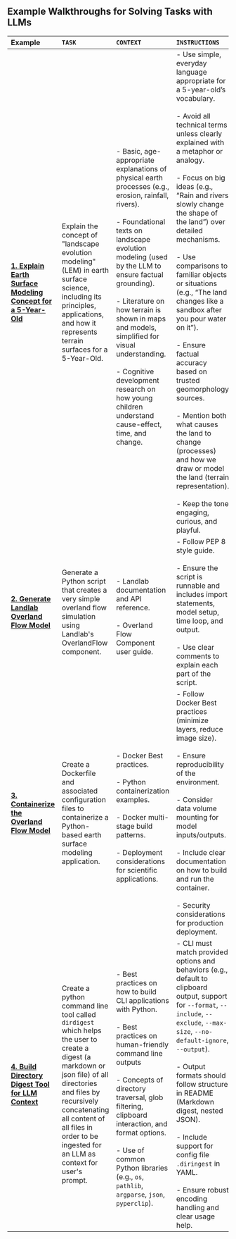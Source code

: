 ## Example Walkthroughs for Solving Tasks with LLMs

| Example                                                                                                      | `TASK`                                                                                                                                                                                                                                             | `CONTEXT`                                                                                                                                                                                                                                                                         | `INSTRUCTIONS`                                                                                                                                                                                                                                                                                                                                                                                                                                                           | **What You Will Learn**                                                         |
| :----------------------------------------------------------------------------------------------------------- | :-------------------------------------------------------------------------------------------------------------------------------------------------------------------------------------------------------------------------------------------------- | :--------------------------------------------------------------------------------------------------------------------------------------------------------------------------------------------------------------------------------------------------------------------------------------------- | :--------------------------------------------------------------------------------------------------------------------------------------------------------------------------------------------------------------------------------------------------------------------------------------------------------------------------------------------------------------------------------------------------------------------------------------------------------------------------- | :------------------------------------------------------------------------------ |
| [**1. Explain Earth Surface Modeling Concept for a 5-Year-Old**](./../practice/01_explain_concept/README.md) | Explain the concept of "landscape evolution modeling" (LEM) in earth surface science, including its principles, applications, and how it represents terrain surfaces for a 5-Year-Old.                                                             | <br>- Basic, age-appropriate explanations of physical earth processes (e.g., erosion, rainfall, rivers). <br><br>- Foundational texts on landscape evolution modeling (used by the LLM to ensure factual grounding). <br><br>- Literature on how terrain is shown in maps and models, simplified for visual understanding. <br><br>- Cognitive development research on how young children understand cause-effect, time, and change. | - Use simple, everyday language appropriate for a 5-year-old’s vocabulary. <br><br>- Avoid all technical terms unless clearly explained with a metaphor or analogy. <br><br>- Focus on big ideas (e.g., “Rain and rivers slowly change the shape of the land”) over detailed mechanisms. <br><br>- Use comparisons to familiar objects or situations (e.g., “The land changes like a sandbox after you pour water on it”). <br><br>- Ensure factual accuracy based on trusted geomorphology sources. <br><br>- Mention both what causes the land to change (processes) and how we draw or model the land (terrain representation). <br><br>- Keep the tone engaging, curious, and playful. | How to guide the LLM to approach the solution of the task from multiple perspectives by providing various context documents     |
| [**2. Generate Landlab Overland Flow Model**](./../practice/02_generate_landlab_model/README.md)             | Generate a  Python script that creates a very simple overland flow simulation using Landlab's OverlandFlow component.                                                                                                                               | <br>- Landlab documentation and API reference. <br><br>- Overland Flow Component user guide.                                                                                                                                                                                                       | - Follow PEP 8 style guide. <br><br>- Ensure the script is runnable and includes import statements, model setup, time loop, and output. <br><br>- Use clear comments to explain each part of the script.                                                                                                                                                                                                                                                                             | How to use various sources (URLs, PDFs, Github repositories) including huge repositories like https://github.com/landlab/landlab as context for LLMs<br><br> Learn how to use the [gitingest tool](https://github.com/cyclotruc/gitingest)          |
| [**3. Containerize the Overland Flow Model**](./03_containerize_landlab_model/README.md)                     | Create a Dockerfile and associated configuration files to containerize a Python-based earth surface modeling application.                                                                                                                           | <br>- Docker Best practices. <br><br>- Python containerization examples. <br><br>- Docker multi-stage build patterns. <br><br>- Deployment considerations for scientific applications.                                                                                                           | - Follow Docker Best practices (minimize layers, reduce image size). <br><br>- Ensure reproducibility of the environment. <br><br>- Consider data volume mounting for model inputs/outputs. <br><br>- Include clear documentation on how to build and run the container. <br><br>- Security considerations for production deployment.                                                                                         | How to containerize a landlab Python model using Best practices |
| [**4. Build Directory Digest Tool for LLM Context**](./04_build_dirdigest_tool/README.md)                    | Create a python command line tool called `dirdigest` which helps the user to create a digest (a markdown or json file) of all directories and files by recursively concatenating all content of all files in order to be ingested for an LLM as context for user's prompt. | <br>- Best practices on how to build CLI applications with Python. <br><br>- Best practices on human-friendly command line outputs<br><br>- Concepts of directory traversal, glob filtering, clipboard interaction, and format options. <br><br>- Use of common Python libraries (e.g., `os`, `pathlib`, `argparse`, `json`, `pyperclip`).                                             | - CLI must match provided options and behaviors (e.g., default to clipboard output, support for `--format`, `--include`, `--exclude`, `--max-size`, `--no-default-ignore`, `--output`). <br><br>- Output formats should follow structure in README (Markdown digest, nested JSON). <br><br>- Include support for config file `.diringest` in YAML. <br><br>- Ensure robust encoding handling and clear usage help.                                                                       | How to use [TDD (Test Driven Development)](https://martinfowler.com/bliki/TestDrivenDevelopment.html) to create a moderately complex python CLI application.   |
